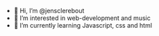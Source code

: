 - 👋 Hi, I’m @jensclerebout
- 👀 I’m interested in web-development and music
- 🌱 I’m currently learning Javascript, css and html
<!---
jensclerebout/jensclerebout is a ✨ special ✨ repository because its `README.md` (this file) appears on your GitHub profile.
You can click the Preview link to take a look at your changes.
--->
